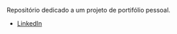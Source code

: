 
Repositório dedicado a um projeto de portifólio pessoal. 

- [LinkedIn](www.linkedin.com/in/demetrios-reis)